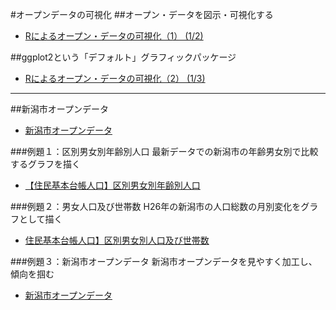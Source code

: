 #オープンデータの可視化
##オープン・データを図示・可視化する
+ [Rによるオープン・データの可視化（1） (1/2)](http://www.atmarkit.co.jp/ait/articles/1008/20/news092.html)

##ggplot2という「デフォルト」グラフィックパッケージ
+ [Rによるオープン・データの可視化（2） (1/3)](http://www.atmarkit.co.jp/ait/articles/1008/20/news092.html)

---

##新潟市オープンデータ
+ [新潟市オープンデータ](http://www.city.niigata.lg.jp/shisei/seisaku/it/open-data/index.html)

###例題１：区別男女別年齢別人口
最新データでの新潟市の年齢男女別で比較するグラフを描く

+ [【住民基本台帳人口】区別男女別年齢別人口](http://www.city.niigata.lg.jp/shisei/seisaku/it/open-data/opendata-toukei/od-jinkou/od-jyukijinkou/od-ku_danjo_nenrei/od-h27.html)

###例題２：男女人口及び世帯数
H26年の新潟市の人口総数の月別変化をグラフとして描く

+ [住民基本台帳人口】区別男女別人口及び世帯数](http://www.city.niigata.lg.jp/shisei/seisaku/it/open-data/opendata-toukei/od-jinkou/od-jyukijinkou/od-kubetsujyuki.html)

###例題３：新潟市オープンデータ
新潟市オープンデータを見やすく加工し、傾向を掴む

+ [新潟市オープンデータ](http://www.city.niigata.lg.jp/shisei/seisaku/it/open-data/index.html)
